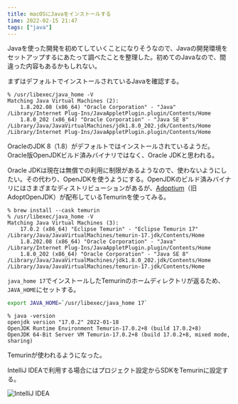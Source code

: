 ```yaml
---
title: macOSにJavaをインストールする
time: 2022-02-15 21:47
tags: ["java"]
---
```


Javaを使った開発を初めてしていくことになりそうなので、Javaの開発環境をセットアップするにあたって調べたことを整理した。初めてのJavaなので、間違った内容もあるかもしれない。

まずはデフォルトでインストールされているJavaを確認する。

```
% /usr/libexec/java_home -V
Matching Java Virtual Machines (2):
    1.8.202.08 (x86_64) "Oracle Corporation" - "Java" /Library/Internet Plug-Ins/JavaAppletPlugin.plugin/Contents/Home
    1.8.0_202 (x86_64) "Oracle Corporation" - "Java SE 8" /Library/Java/JavaVirtualMachines/jdk1.8.0_202.jdk/Contents/Home
/Library/Internet Plug-Ins/JavaAppletPlugin.plugin/Contents/Home
```

OracleのJDK 8（1.8）がデフォルトではインストールされているようだ。Oracle版OpenJDKビルド済みバイナリではなく、Oracle JDKと思われる。

Oracle JDKは現在は無償での利用に制限があるようなので、使わないようにしたい。その代わり、OpenJDKを使うようにする。OpenJDKのビルド済みバイナリにはさまざまなディストリビューションがあるが、[Adoptium](https://adoptium.net/)（旧AdoptOpenJDK）が配布しているTemurinを使ってみる。

```
% brew install --cask temurin 
% /usr/libexec/java_home -V
Matching Java Virtual Machines (3):
    17.0.2 (x86_64) "Eclipse Temurin" - "Eclipse Temurin 17" /Library/Java/JavaVirtualMachines/temurin-17.jdk/Contents/Home
    1.8.202.08 (x86_64) "Oracle Corporation" - "Java" /Library/Internet Plug-Ins/JavaAppletPlugin.plugin/Contents/Home
    1.8.0_202 (x86_64) "Oracle Corporation" - "Java SE 8" /Library/Java/JavaVirtualMachines/jdk1.8.0_202.jdk/Contents/Home
/Library/Java/JavaVirtualMachines/temurin-17.jdk/Contents/Home
```

`java_home 17`でインストールしたTemurinのホームディレクトリが返るため、`JAVA_HOME`にセットする。

```bash
export JAVA_HOME=`/usr/libexec/java_home 17`
```

```
% java -version
openjdk version "17.0.2" 2022-01-18
OpenJDK Runtime Environment Temurin-17.0.2+8 (build 17.0.2+8)
OpenJDK 64-Bit Server VM Temurin-17.0.2+8 (build 17.0.2+8, mixed mode, sharing)
```

Temurinが使われるようになった。

IntelliJ IDEAで利用する場合にはプロジェクト設定からSDKをTemurinに設定する。

![IntelliJ IDEA](/posts/469/intellij-idea.png "プロジェクト設定")
